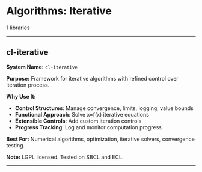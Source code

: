 # Algorithms: Iterative

1 libraries

---

## cl-iterative

**System Name:** `cl-iterative`

**Purpose:** Framework for iterative algorithms with refined control over iteration process.

**Why Use It:**
- **Control Structures**: Manage convergence, limits, logging, value bounds
- **Functional Approach**: Solve x=f(x) iterative equations
- **Extensible Controls**: Add custom iteration controls
- **Progress Tracking**: Log and monitor computation progress

**Best For:** Numerical algorithms, optimization, iterative solvers, convergence testing.

**Note:** LGPL licensed. Tested on SBCL and ECL.

---


